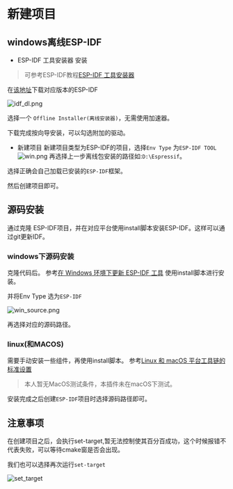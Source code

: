 # 新建项目

## windows离线ESP-IDF

* ESP-IDF 工具安装器 安装

>可参考ESP-IDF教程[ESP-IDF 工具安装器](https://docs.espressif.com/projects/esp-idf/zh_CN/latest/esp32/get-started/windows-setup.html#esp-idf)

在[该地址](https://dl.espressif.com/dl/esp-idf/)下载对应版本的ESP-IDF

![idf_dl.png](idf_dl.png)

选择一个 `Offline Installer(离线安装器)`，无需使用加速器。

下载完成按向导安装，可以勾选附加的驱动。


* 新建项目
新建项目类型为ESP-IDF的项目，选择`Env Type` 为`ESP-IDF TOOL`
 ![win.png](win.png)
再选择上一步离线包安装的路径如:`D:\Espressif`。

选择正确会自己加载已安装的`ESP-IDF`框架。

然后创建项目即可。


## 源码安装
通过克隆 ESP-IDF项目，并在对应平台使用install脚本安装ESP-IDF。这样可以通过git更新IDF。

### windows下源码安装
克隆代码后。
参考[在 Windows 环境下更新 ESP-IDF 工具](https://docs.espressif.com/projects/esp-idf/zh_CN/latest/esp32/get-started/windows-setup-update.html#windows-esp-idf)
使用install脚本进行安装。

并将Env Type 选为`ESP-IDF`

![win_source.png](win_source.png)

再选择对应的源码路径。

### linux(和MACOS)
需要手动安装一些组件，再使用install脚本。
参考[Linux 和 macOS 平台工具链的标准设置](https://docs.espressif.com/projects/esp-idf/zh_CN/latest/esp32/get-started/linux-macos-setup.html#linux-macos)
>本人暂无MacOS测试条件，本插件未在macOS下测试。

安装完成之后创建`ESP-IDF`项目时选择源码路径即可。

## 注意事项
在创建项目之后，会执行set-target,暂无法控制使其百分百成功，这个时候报错不代表失败，可以等待cmake窗是否会出现。

我们也可以选择再次运行`set-target`

![set_target](set_target.png)

